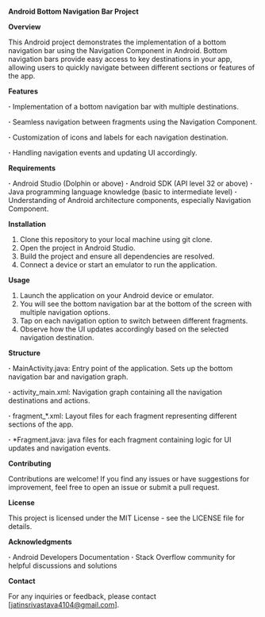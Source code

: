 **Android Bottom Navigation Bar Project**

__Overview__

This Android project demonstrates the implementation of a bottom navigation bar using the Navigation Component in Android. Bottom navigation bars provide easy access to key destinations in your app, allowing users to quickly navigate between different sections or features of the app.

__Features__

**·** Implementation of a bottom navigation bar with multiple destinations.

**·** Seamless navigation between fragments using the Navigation Component.

**·** Customization of icons and labels for each navigation destination.

**·** Handling navigation events and updating UI accordingly.

__Requirements__

**·** Android Studio (Dolphin or above)
**·** Android SDK (API level 32 or above)
**·** Java programming language knowledge (basic to intermediate level)
**·** Understanding of Android architecture components, especially Navigation Component.

__Installation__

1. Clone this repository to your local machine using git clone.
2. Open the project in Android Studio.
3. Build the project and ensure all dependencies are resolved.
4. Connect a device or start an emulator to run the application.

__Usage__

1. Launch the application on your Android device or emulator.
2. You will see the bottom navigation bar at the bottom of the screen with multiple navigation options.
3. Tap on each navigation option to switch between different fragments.
4. Observe how the UI updates accordingly based on the selected navigation destination.

__Structure__

**·** MainActivity.java: Entry point of the application. Sets up the bottom navigation bar and navigation graph.

**·** activity_main.xml: Navigation graph containing all the navigation destinations and actions.

**·** fragment_*.xml: Layout files for each fragment representing different sections of the app.

**·** *Fragment.java: java files for each fragment containing logic for UI updates and navigation events.

__Contributing__

Contributions are welcome! If you find any issues or have suggestions for improvement, feel free to open an issue or submit a pull request.

__License__

This project is licensed under the MIT License - see the LICENSE file for details.

__Acknowledgments__

**·** Android Developers Documentation
**·** Stack Overflow community for helpful discussions and solutions

__Contact__

For any inquiries or feedback, please contact [jatinsrivastava4104@gmail.com].
